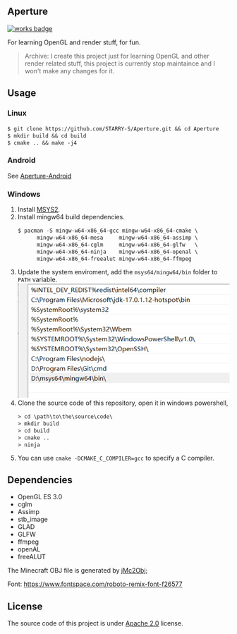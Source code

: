 ## Aperture

[![works badge](https://cdn.jsdelivr.net/gh/nikku/works-on-my-machine@v0.2.0/badge.svg)](https://github.com/STARRY-S/Aperture)

For learning OpenGL and render stuff, for fun.

> Archive: I create this project just for learning OpenGL and other render related stuff, this project is currently stop maintaince and I won't make any changes for it.

## Usage

### Linux

```
$ git clone https://github.com/STARRY-S/Aperture.git && cd Aperture
$ mkdir build && cd build
$ cmake .. && make -j4
```

### Android

See [Aperture-Android](https://github.com/STARRY-S/Aperture-Android)

### Windows

1. Install [MSYS2](https://www.msys2.org/).
2. Install mingw64 build dependencies.
   ```
   $ pacman -S mingw-w64-x86_64-gcc mingw-w64-x86_64-cmake \
         mingw-w64-x86_64-mesa     mingw-w64-x86_64-assimp \
         mingw-w64-x86_64-cglm     mingw-w64-x86_64-glfw   \
         mingw-w64-x86_64-ninja    mingw-w64-x86_64-openal \
         mingw-w64-x86_64-freealut mingw-w64-x86_64-ffmpeg
   ```
3. Update the system enviroment, add the `msys64/mingw64/bin` folder to `PATH` variable.
   ![](images/env.png)
4. Clone the source code of this repository, open it in windows powershell,
   ```
   > cd \path\to\the\source\code\
   > mkdir build
   > cd build
   > cmake ..
   > ninja
   ```
5. You can use `cmake -DCMAKE_C_COMPILER=gcc` to specify a C compiler.

## Dependencies

- OpenGL ES 3.0
- cglm
- Assimp
- stb_image
- GLAD
- GLFW
- ffmpeg
- openAL
- freeALUT

The Minecraft OBJ file is generated by [jMc2Obj](https://github.com/jmc2obj/j-mc-2-obj);

Font: https://www.fontspace.com/roboto-remix-font-f26577

## License

The source code of this project is under [Apache 2.0](LICENSE) license.
